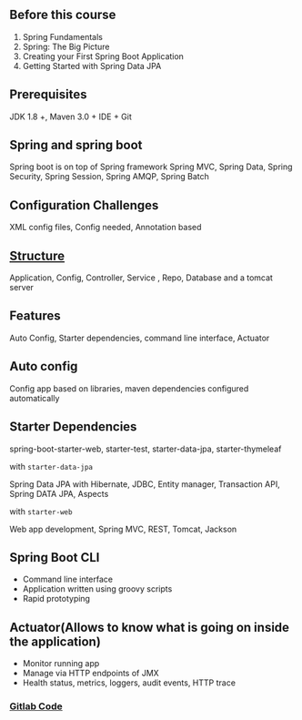 
Before this course
-
1. Spring Fundamentals
2. Spring: The Big Picture
3. Creating your First Spring Boot Application
4. Getting Started with Spring Data JPA

Prerequisites
-
JDK 1.8 +, Maven 3.0 + IDE + Git

Spring and spring boot
-
Spring boot is on top of Spring framework
Spring MVC, Spring Data, Spring Security, Spring Session, Spring AMQP, Spring Batch

Configuration Challenges 
-
XML config files, Config needed, Annotation based

[Structure](./spring-structure.png)
-
Application, Config, Controller, Service , Repo, Database and a tomcat server

Features
-
Auto Config, Starter dependencies, command line interface, Actuator

Auto config
-
Config app based on libraries, maven dependencies configured automatically

Starter Dependencies
-
spring-boot-starter-web, starter-test, starter-data-jpa, starter-thymeleaf

with `starter-data-jpa`

Spring Data JPA with Hibernate, JDBC, Entity manager, Transaction API, Spring DATA JPA, Aspects

with `starter-web`

Web app development, Spring MVC, REST, Tomcat, Jackson

Spring Boot CLI
-
- Command line interface
- Application written using groovy scripts 
- Rapid prototyping

Actuator(Allows to know what is going on inside the application)
-
- Monitor running app
- Manage via HTTP endpoints of JMX
- Health status, metrics, loggers, audit events, HTTP trace
### [Gitlab Code](https://gitlab.com/videolearning/spring-fundamentals)